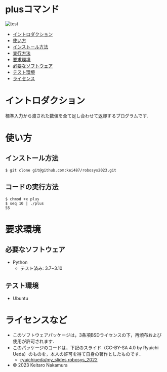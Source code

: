 # plusコマンド
![test](https://github.com/kei487/robosys202x/actions/workflows/test.yml/badge.svg)

-  [イントロダクション](#イントロダクション)
-  [使い方](#使い方)
  -  [インストール方法](#インストール方法)
  -  [実行方法](#コードの実行方法)
-  [要求環境](#要求環境)
  -  [必要なソフトウェア](#必要なソフトウェア)
  -  [テスト環境](#テスト環境)
-  [ライセンス](#ライセンス)

# イントロダクション
  標準入力から渡された数値を全て足し合わせて返却するプログラムです.

# 使い方
## インストール方法
```
$ git clone git@github.com:kei487/robosys2023.git
```

## コードの実行方法
```
$ chmod +x plus
$ seq 10 | ./plus 
55
```

# 要求環境
## 必要なソフトウェア
* Python
  * テスト済み: 3.7~3.10

## テスト環境
* Ubuntu

# ライセンスなど
* このソフトウェアパッケージは，3条項BSDライセンスの下，再頒布および使用が許可されます．
 * このパッケージのコードは，下記のスライド（CC-BY-SA 4.0 by Ryuichi Ueda）のものを，本人の許可を得て自身の著作としたものです．
      * [ryuichiueda/my_slides robosys_2022](https://github.com/ryuichiueda/my_slides/tree/master/robosys_2022)
* © 2023 Keitaro Nakamura 
